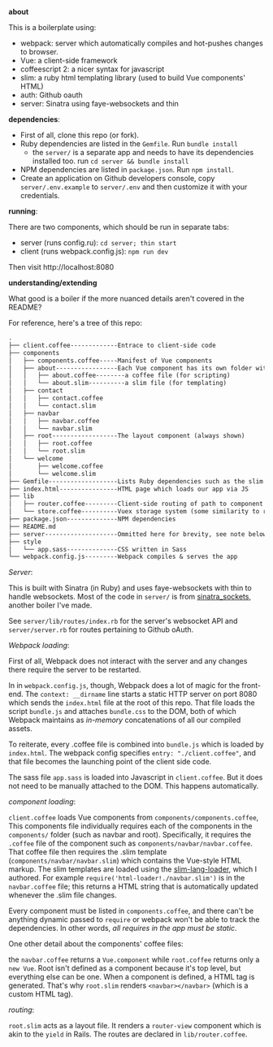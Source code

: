 **about**

This is a boilerplate using:

- webpack: server which automatically compiles and hot-pushes changes to browser.
- Vue: a client-side framework
- coffeescript 2: a nicer syntax for javascript
- slim: a ruby html templating library (used to build Vue components' HTML)
- auth: Github oauth
- server: Sinatra using faye-websockets and thin

**dependencies**:

- First of all, clone this repo (or fork).
- Ruby dependencies are listed in the `Gemfile`. Run `bundle install`
  - the `server/` is a separate app and needs to have its dependencies installed
  too. run `cd server && bundle install`
- NPM dependencies are listed in `package.json`. Run `npm install`.
- Create an application on Github developers console, copy `server/.env.example` to
`server/.env` and then customize it with your credentials.

**running**:

There are two components, which should be run in separate tabs:

  - server (runs config.ru): `cd server; thin start`
  - client (runs webpack.config.js): `npm run dev`

Then visit http://localhost:8080

**understanding/extending**

What good is a boiler if the more nuanced details aren't covered in the README?

For reference, here's a tree of this repo:

```txt
.
├── client.coffee-------------Entrace to client-side code
├── components                
│   ├── components.coffee-----Manifest of Vue components
│   ├── about-----------------Each Vue component has its own folder with:
│   │   ├── about.coffee--------a coffee file (for scripting)
│   │   └── about.slim----------a slim file (for templating)
│   ├── contact
│   │   ├── contact.coffee
│   │   └── contact.slim
│   ├── navbar
│   │   ├── navbar.coffee
│   │   └── navbar.slim
│   ├── root------------------The layout component (always shown)
│   │   ├── root.coffee
│   │   └── root.slim
│   └── welcome
│       ├── welcome.coffee
│       └── welcome.slim
├── Gemfile-------------------Lists Ruby dependencies such as the slim compiler
├── index.html----------------HTML page which loads our app via JS
├── lib
│   ├── router.coffee---------Client-side routing of path to component
│   └── store.coffee----------Vuex storage system (some similarity to redux)
├── package.json--------------NPM dependencies
├── README.md
├── server--------------------Ommitted here for brevity, see note below
├── style
│   └── app.sass--------------CSS written in Sass
└── webpack.config.js---------Webpack compiles & serves the app

```

_Server_:

This is built with Sinatra (in Ruby) and uses faye-websockets with thin to
handle websockets. Most of the code in `server/` is from
[sinatra_sockets](http://github.com/maxpleaner/sinatra_sockets), another boiler
I've made. 

See `server/lib/routes/index.rb` for the server's websocket API
and `server/server.rb` for routes pertaining to Github oAuth.

_Webpack loading_:

First of all, Webpack does not interact with the server and any changes there
require the server to be restarted.

In in `webpack.config.js`, though, Webpack does a lot of magic for the front-end.
The `context: __dirname` line starts a static HTTP server on port 8080 which sends
the `index.html` file at the root of this repo. That file loads the script `bundle.js`
and attaches `bundle.css` to the DOM, both of which Webpack maintains as _in-memory_
concatenations of all our compiled assets.

To reiterate, every .coffee file is combined into `bundle.js` which is loaded by `index.html`.
The webpack config specifies `entry: "./client.coffee"`, and that file becomes the
launching point of the client side code.

The sass file `app.sass` is loaded into Javascript in `client.coffee`.
But it does not need to be manually attached to the DOM. This happens
automatically.

_component loading_:

`client.coffee` loads Vue components from `components/components.coffee`, This
components file individually requires each of the components in the `components/`
folder (such as navbar and root). Specifically, it requires the `.coffee` file of
the component such as `components/navbar/navbar.coffee`. That coffee file then
requires the .slim template (`components/navbar/navbar.slim`) which contains the
Vue-style HTML markup. The slim templates are loaded using the
[slim-lang-loader](http://github.com/maxpleaner/slim-lang-loader), which I authored.
For example `require('html-loader!./navbar.slim')` is in the `navbar.coffee` file;
this returns a HTML string that is automatically updated whenever the .slim file changes.

Every component must be listed in `components.coffee`, and there can't be anything
dynamic passed to `require` or webpack won't be able to track the dependencies.
In other words, _all requires in the app must be static_. 

One other detail about the components' coffee files:

the `navbar.coffee` returns a `Vue.component` while `root.coffee` returns only a
`new Vue`. Root isn't defined as a component because it's top level, but everything
else can be one. When a component is defined, a HTML tag is generated. That's why
`root.slim` renders `<navbar></navbar>` (which is a custom HTML tag).

_routing_:

`root.slim` acts as a layout file.
It renders a `router-view` component which is akin to the `yield` in Rails.
The routes are declared in `lib/router.coffee`.

